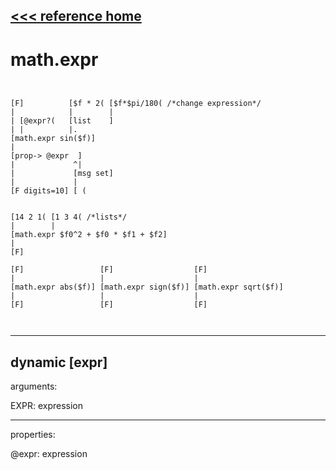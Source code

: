 [<<< reference home](ceammc_lib.md)
---

# math.expr

```


[F]          [$f * 2( [$f*$pi/180( /*change expression*/
|            |        |
| [@expr?(   [list    ]
| |          |.
[math.expr sin($f)]
|
[prop-> @expr  ]
|             ^|
|             [msg set]
|             |
[F digits=10] [ (


[14 2 1( [1 3 4( /*lists*/
|        |
[math.expr $f0^2 + $f0 * $f1 + $f2]
|
[F]

[F]                 [F]                  [F]
|                   |                    |
[math.expr abs($f)] [math.expr sign($f)] [math.expr sqrt($f)]
|                   |                    |
[F]                 [F]                  [F]

            
```
---
dynamic [expr]
---
arguments:

EXPR: expression<br>

---
properties:

@expr: expression<br>

